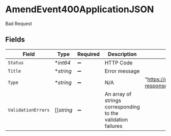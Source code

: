 # AmendEvent400ApplicationJSON

Bad Request


## Fields

| Field                                                                                  | Type                                                                                   | Required                                                                               | Description                                                                            | Example                                                                                |
| -------------------------------------------------------------------------------------- | -------------------------------------------------------------------------------------- | -------------------------------------------------------------------------------------- | -------------------------------------------------------------------------------------- | -------------------------------------------------------------------------------------- |
| `Status`                                                                               | **int64*                                                                               | :heavy_minus_sign:                                                                     | HTTP Code                                                                              |                                                                                        |
| `Title`                                                                                | **string*                                                                              | :heavy_minus_sign:                                                                     | Error message                                                                          |                                                                                        |
| `Type`                                                                                 | **string*                                                                              | :heavy_minus_sign:                                                                     | N/A                                                                                    | "https://docs.billwithorb.com/reference/error-responses#400-request-validation-errors" |
| `ValidationErrors`                                                                     | []*string*                                                                             | :heavy_minus_sign:                                                                     | An array of strings corresponding to the validation failures                           |                                                                                        |